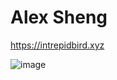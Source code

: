 # Alex Sheng

https://intrepidbird.xyz

![image](https://github.com/alexandersheng/alexandersheng/assets/147104417/eca12d99-ab21-4170-9062-69f8c73d0b54)

